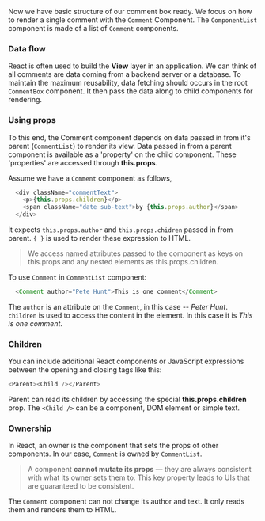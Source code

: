 Now we have basic structure of our comment box ready. We focus on how to render a single comment with the `Comment` Component. 
The `ComponentList` component is made of a list of `Comment` components.

### Data flow

React is often used to build the **View** layer in an application. We can think of all comments are data coming from a backend server or 
a database. To maintain the maximum reusability, data fetching should occurs in the root `CommentBox` component. It then pass the data along 
to child components for rendering.

### Using props

To this end, the Comment component depends on data passed in from it's parent (`CommentList`) to render its view. 
Data passed in from a parent component is available as a 'property' on the child component. These 'properties' are accessed through **this.props**. 

Assume we have a `Comment` component as follows,

```js
  <div className="commentText">
    <p>{this.props.children}</p> 
    <span className="date sub-text">by {this.props.author}</span>
  </div> 
```

It expects `this.props.author` and `this.props.chidren` passed in from parent. `{ }` is used to render these expression to HTML.

> We access named attributes passed to the component as keys on this.props and any nested elements as this.props.children.

To use `Comment` in `CommentList` component:

```js
  <Comment author="Pete Hunt">This is one comment</Comment>
```

The `author` is an attribute on the `Comment`, in this case -- _Peter Hunt_. `children` is used to access the content in the element. 
In this case it is _This is one comment_.

### Children

You can include additional React components or JavaScript expressions between the opening and closing tags like this:

```js
<Parent><Child /></Parent>
```

Parent can read its children by accessing the special **this.props.children** prop. The `<Child />` can be a component, DOM element or simple text.

### Ownership

In React, an owner is the component that sets the props of other components. In our case, `Comment` is owned by `CommentList`.

> A component **cannot mutate its props** — they are always consistent with what its owner sets them to. This key property leads to UIs that are guaranteed to be consistent.

The `Comment` component can not change its author and text. It only reads them and renders them to HTML.


